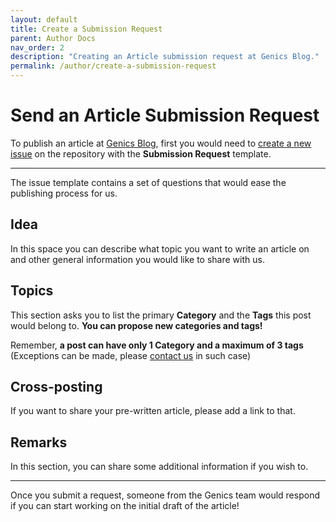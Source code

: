 ```yaml
---
layout: default
title: Create a Submission Request
parent: Author Docs
nav_order: 2
description: "Creating an Article submission request at Genics Blog."
permalink: /author/create-a-submission-request
---
```


# Send an Article Submission Request

To publish an article at [Genics Blog](https://genicsblog.com), first you would need to [create a new issue](https://github.com/genicsblog/genicsblog.github.io/issues/new/choose) on the repository with the **Submission Request** template.

---

The issue template contains a set of questions that would ease the publishing process for us.

## Idea

In this space you can describe what topic you want to write an article on and other general information you would like to share with us.

## Topics

This section asks you to list the primary **Category** and the **Tags** this post would belong to. **You can propose new categories and tags!**

Remember, **a post can have only 1 Category and a maximum of 3 tags** (Exceptions can be made, please [contact us](https://genicsblog.com/contact) in such case)

## Cross-posting

If you want to share your pre-written article, please add a link to that.

## Remarks

In this section, you can share some additional information if you wish to.

---

Once you submit a request, someone from the Genics team would respond if you can start working on the initial draft of the article!
